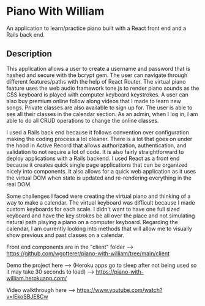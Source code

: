 # Piano With William

An application to learn/practice piano built with a React front end and a Rails back end. 

## Description

This application allows a user to create a username and password that is hashed and secure with the bcrypt gem. The user can navigate through different features/paths with the help of React Router. The virtual piano feature uses the web audio framework tone.js to render piano sounds as the CSS keyboard is played with computer keyboard keystrokes. A user can also buy premium online follow along videos that I made to learn new songs. Private classes are also available to sign up for. The user is able to see all their classes in the calendar section. As an admin, when I log in, I am able to do all CRUD operations to change the online classes.

I used a Rails back end because it follows convention over configuration making the coding process a lot cleaner. There is a lot that goes on under the hood in Active Record that allows authorization, authentication, and validation to not require a lot of code. It is also fairly straightforward to deploy applications with a Rails backend.  I used React as a front end because it creates quick single page applications that can be organized nicely into components. It also allows for a quick web application as it uses the virtual DOM when state is updated and re-rendering everything in the real DOM. 

Some challenges I faced were creating the virtual piano and thinking of a way to make a calendar. The virtual keyboard was difficult because I made custom keyboards for each scale. I didn't want to have one full sized keyboard and have the key strokes be all over the place and not simulating natural path playing a piano on a computer keyboard. Regarding the calendar, I am currently looking into methods that will allow me to visually show previous and past classes on a calendar. 

Front end components are in the "client" folder --> https://github.com/wgotterer/piano-with-william/tree/main/client

Demo the project here --> (Heroku apps go to sleep after not being used so it may take 30 seconds to load) --> https://piano-with-william.herokuapp.com/

Video walkthrough here --> https://www.youtube.com/watch?v=lEkoSBJE8Cw

